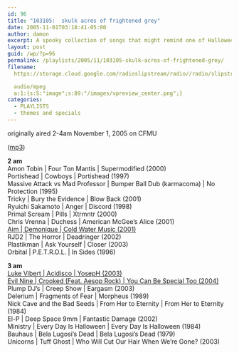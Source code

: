 ```yaml
---
id: 96
title: "103105:  skulk acres of frightened grey"
date: 2005-11-01T03:18:41-05:00
author: damon
excerpt: A spooky collection of songs that might remind one of Halloween
layout: post
guid: /wp/?p=96
permalink: /playlists/2005/11/103105-skulk-acres-of-frightened-grey/
filename:
  https://storage.cloud.google.com/radioslipstream/radio//radio/slipstream103105.mp3

  audio/mpeg
  a:1:{s:5:"image";s:89:"/images/vpreview_center.png";}
categories:
  - PLAYLISTS
  - themes and specials
---
```


originally aired 2-4am November 1, 2005 on CFMU

([mp3](https://storage.cloud.google.com/radioslipstream/radio/slipstream103105.mp3))

**2 am**  
Amon Tobin | Four Ton Mantis | Supermodified (2000)  
Portishead | Cowboys | Portishead (1997)  
Massive Attack vs Mad Professor | Bumper Ball Dub (karmacoma) | No Protection (1995)  
Tricky | Bury the Evidence | Blow Back (2001)  
Ryuichi Sakamoto | Anger | Discord (1998)  
Primal Scream | Pills | Xtrmntr (2000)  
Chris Vrenna | Duchess | American McGee’s Alice (2001)  
[Aim | Demonique | Cold Water Music (2001)](http://www.damonmuma.com/wp/2004/02/28/demonique/)  
RJD2 | The Horror | Deadringer (2002)  
Plastikman | Ask Yourself | Closer (2003)  
Orbital | P.E.T.R.O.L. | In Sides (1996)

**3 am**  
[Luke Vibert | Acidisco | YosepH (2003)](http://www.damonmuma.com/wp/2004/11/20/acidisco/)  
[Evil Nine | Crooked (Feat. Aesop Rock) | You Can Be Special Too (2004)](http://www.damonmuma.com/wp/2005/10/20/shhh-the-babys-sleeping/)  
Plump DJ’s | Creep Show | Eargasm (2003)  
Delerium | Fragments of Fear | Morpheus (1989)  
Nick Cave and the Bad Seeds | From Her to Eternity | From Her to Eternity (1984)  
El-P | Deep Space 9mm | Fantastic Damage (2002)  
Ministry | Every Day Is Halloween | Every Day Is Halloween (1984)  
Bauhaus | Bela Lugosi’s Dead | Bela Lugosi’s Dead (1979)  
Unicorns | Tuff Ghost | Who Will Cut Our Hair When We’re Gone? (2003)
